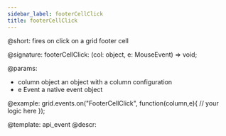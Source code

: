 ```yaml
---
sidebar_label: footerCellClick
title: footerCellClick
---          
```


@short: fires on click on a grid footer cell

@signature: footerCellClick: (col: object, e: MouseEvent) => void;

@params:
- column		object		an object with a column configuration
- e				Event		a native event object

@example:
grid.events.on("FooterCellClick", function(column,e){
    // your logic here
});

@template: api_event
@descr: